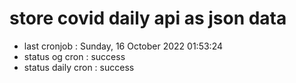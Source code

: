 # store covid daily api as json data

- last cronjob : Sunday, 16 October 2022 01:53:24
- status og cron : success
- status daily cron : success
      
      